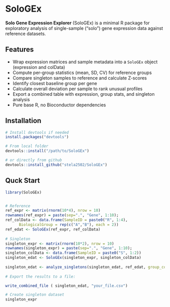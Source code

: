 # SoloGEx

**Solo Gene Expression Explorer** (SoloGEx) is a minimal R package for exploratory analysis 
of single-sample (“solo”) gene expression data against reference datasets.

## Features

- Wrap expression matrices and sample metadata into a `SoloGEx` object (expression and colData)
- Compute per-group statistics (mean, SD, CV) for reference groups
- Compare singleton samples to reference and calculate Z-scores
- Identify closest baseline group per gene
- Calculate overall deviation per sample to rank unusual profiles
- Export a combined table with expression, group stats, and singleton analysis
- Pure base R, no Bioconductor dependencies

## Installation

```r
# Install devtools if needed
install.packages("devtools")

# From local folder
devtools::install("/path/to/SoloGEx")

# or directly from github
devtools::install_github("stela2502/SoloGEx")
```

## Quck Start

```r
library(SoloGEx)


# Reference
ref_expr <- matrix(rnorm(10*4), nrow = 10)
rownames(ref_expr) = paste(sep=".", "Gene", 1:10);
ref_colData <- data.frame(SampleID = paste0("R", 1:4),
      BiologicalGroup = rep(c("A","B"), each = 2))
ref_edat <- SoloGEx(ref_expr, ref_colData)
  
# Singleton
singleton_expr <- matrix(rnorm(10*2), nrow = 10)
rownames(singleton_expr) = paste(sep=".", "Gene", 1:10);
singleton_colData <- data.frame(SampleID = paste0("S", 1:2))
singleton_edat <- SoloGEx(singleton_expr, singleton_colData)
  
singleton_edat <- analyze_singletons(singleton_edat, ref_edat, group_col="BiologicalGroup")
  
# Export the results to a file:

write_combined_file ( singleton_edat, "your_file.csv")

# Create singleton dataset
singleton_expr
```
